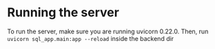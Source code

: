 # Running the server

To run the server, make sure you are running uvicorn 0.22.0.  Then, run ```uvicorn sql_app.main:app --reload``` inside the backend dir

